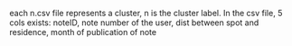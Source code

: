  each n.csv file represents a cluster, n is the cluster label.
 In the csv file, 5 cols exists: 
 	noteID, note number of the user, dist between spot and residence, month of publication of note